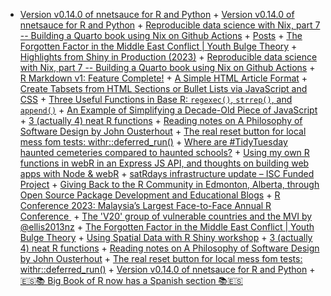 + [Version v0.14.0 of nnetsauce for R and Python](https://thierrymoudiki.github.io/blog/2023/10/16/python/r/forecasting/quasirandomizednn/nnetsauce-mts-R) + [Version v0.14.0 of nnetsauce for R and Python](https://thierrymoudiki.github.io/blog/2023/10/16/python/r/forecasting/quasirandomizednn/nnetsauce-mts-R) + [Reproducible data science with Nix, part 7 -- Building a Quarto book using Nix on Github Actions](https://www.brodrigues.co/blog/2023-10-20-nix_for_r_part7/) + [Posts](https://joachim-gassen.github.io/post/) + [The Forgotten Factor in the Middle East Conflict | Youth Bulge Theory](https://blog.ephorie.de/the-forgotten-factor-in-the-middle-east-conflict-youth-bulge-theory?utm_source=rss&utm_medium=rss&utm_campaign=the-forgotten-factor-in-the-middle-east-conflict-youth-bulge-theory) + [Highlights from Shiny in Production (2023)](https://www.jumpingrivers.com/blog/shiny-in-production-highlights-2023/) + [Reproducible data science with Nix, part 7 -- Building a Quarto book using Nix on Github Actions](https://www.brodrigues.co/blog/2023-10-20-nix_for_r_part7/) + [R Markdown v1: Feature Complete!](https://yihui.org/en/2023/10/markdown-complete/) + [A Simple HTML Article Format](https://yihui.org/en/2023/10/html-article/) + [Create Tabsets from HTML Sections or Bullet Lists via JavaScript and CSS](https://yihui.org/en/2023/10/section-tabsets/) + [Three Useful Functions in Base R: `regexec()`, `strrep()`, and `append()`](https://yihui.org/en/2023/10/three-functions/) + [An Example of Simplifying a Decade-Old Piece of JavaScript](https://yihui.org/en/2023/10/simplify-javascript/) + [3 (actually 4) neat R functions](https://masalmon.eu/2023/10/20/three-neat-functions/) + [Reading notes on A Philosophy of Software Design by John Ousterhout](https://masalmon.eu/2023/10/19/reading-notes-philosophy-software-design/) + [The real reset button for local mess fom tests: withr::deferred_run()](https://masalmon.eu/2023/10/16/test-local-mess-reset/) + [Where are #TidyTuesday haunted cemeteries compared to haunted schools?](https://juliasilge.com/blog/haunted-places/) + [Using my own R functions in webR in an Express JS API, and thoughts on building web apps with Node &amp; webR](https://colinfay.me/using-own-functions-in-webr-node-js/) + [satRdays infrastructure update – ISC Funded Project](https://www.r-consortium.org/blog/2023/10/18/satrdays-infrastructure-update-isc-funded-project) + [Giving Back to the R Community in Edmonton, Alberta, through Open Source Package Development and Educational Blogs](https://www.r-consortium.org/blog/2023/10/17/giving-back-to-the-r-community-in-edmonton-alberta-through-open-source-package-development-and-educational-blogs) + [R Conference 2023: Malaysia’s Largest Face-to-Face Annual R Conference ](https://www.r-consortium.org/blog/2023/10/11/r-conference-2023-malaysias-largest-face-to-face-annual-r-conference) + [The 'V20' group of vulnerable countries and the MVI by @ellis2013nz](http://freerangestats.info/blog/2023/10/17/mvi-and-v20) + [The Forgotten Factor in the Middle East Conflict | Youth Bulge Theory](https://blog.ephorie.de/the-forgotten-factor-in-the-middle-east-conflict-youth-bulge-theory?utm_source=rss&utm_medium=rss&utm_campaign=the-forgotten-factor-in-the-middle-east-conflict-youth-bulge-theory) + [Using Spatial Data with R Shiny workshop](https://r-posts.com/using-spatial-data-with-r-shiny-workshop-2/) + [3 (actually 4) neat R functions](https://masalmon.eu/2023/10/20/three-neat-functions/) + [Reading notes on A Philosophy of Software Design by John Ousterhout](https://masalmon.eu/2023/10/19/reading-notes-philosophy-software-design/) + [The real reset button for local mess fom tests: withr::deferred_run()](https://masalmon.eu/2023/10/16/test-local-mess-reset/) + [Version v0.14.0 of nnetsauce for R and Python](https://thierrymoudiki.github.io/blog/2023/10/16/python/r/forecasting/quasirandomizednn/nnetsauce-mts-R) + [🇪🇸📚 Big Book of R now has a Spanish section 📚🇪🇸](https://oscarbaruffa.com/%f0%9f%87%aa%f0%9f%87%b8%f0%9f%93%9a-big-book-of-r-now-has-a-spanish-section-%f0%9f%93%9a%f0%9f%87%aa%f0%9f%87%b8/)